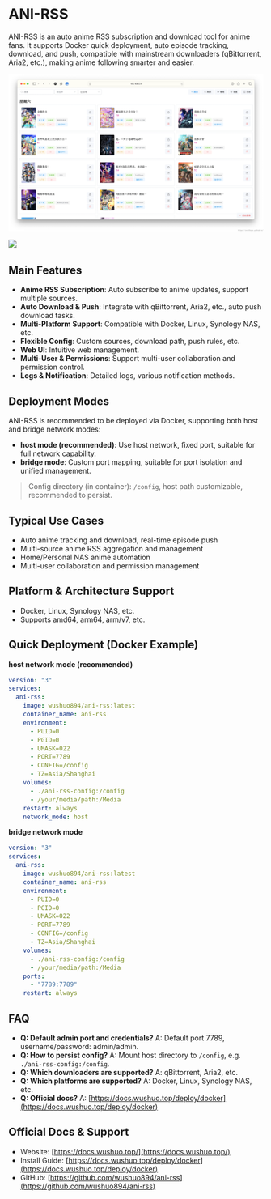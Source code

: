 # ANI-RSS

ANI-RSS is an auto anime RSS subscription and download tool for anime fans. It supports Docker quick deployment, auto episode tracking, download, and push, compatible with mainstream downloaders (qBittorrent, Aria2, etc.), making anime following smarter and easier.

![](https://raw.githubusercontent.com/xiaoY233/PicList/main/public/assets/ANI-RSS.png)

![](https://img.shields.io/badge/Copyright-arch3rPro-ff9800?style=flat&logo=github&logoColor=white)

## Main Features

- **Anime RSS Subscription**: Auto subscribe to anime updates, support multiple sources.
- **Auto Download & Push**: Integrate with qBittorrent, Aria2, etc., auto push download tasks.
- **Multi-Platform Support**: Compatible with Docker, Linux, Synology NAS, etc.
- **Flexible Config**: Custom sources, download path, push rules, etc.
- **Web UI**: Intuitive web management.
- **Multi-User & Permissions**: Support multi-user collaboration and permission control.
- **Logs & Notification**: Detailed logs, various notification methods.

## Deployment Modes

ANI-RSS is recommended to be deployed via Docker, supporting both host and bridge network modes:

- **host mode (recommended)**: Use host network, fixed port, suitable for full network capability.
- **bridge mode**: Custom port mapping, suitable for port isolation and unified management.

> Config directory (in container): `/config`, host path customizable, recommended to persist.

## Typical Use Cases

- Auto anime tracking and download, real-time episode push
- Multi-source anime RSS aggregation and management
- Home/Personal NAS anime automation
- Multi-user collaboration and permission management

## Platform & Architecture Support

- Docker, Linux, Synology NAS, etc.
- Supports amd64, arm64, arm/v7, etc.

## Quick Deployment (Docker Example)

**host network mode (recommended)**
```yaml
version: "3"
services:
  ani-rss:
    image: wushuo894/ani-rss:latest
    container_name: ani-rss
    environment:
      - PUID=0
      - PGID=0
      - UMASK=022
      - PORT=7789
      - CONFIG=/config
      - TZ=Asia/Shanghai
    volumes:
      - ./ani-rss-config:/config
      - /your/media/path:/Media
    restart: always
    network_mode: host
```

**bridge network mode**
```yaml
version: "3"
services:
  ani-rss:
    image: wushuo894/ani-rss:latest
    container_name: ani-rss
    environment:
      - PUID=0
      - PGID=0
      - UMASK=022
      - PORT=7789
      - CONFIG=/config
      - TZ=Asia/Shanghai
    volumes:
      - ./ani-rss-config:/config
      - /your/media/path:/Media
    ports:
      - "7789:7789"
    restart: always
```

## FAQ

- **Q: Default admin port and credentials?**
  A: Default port 7789, username/password: admin/admin.
- **Q: How to persist config?**
  A: Mount host directory to `/config`, e.g. `./ani-rss-config:/config`.
- **Q: Which downloaders are supported?**
  A: qBittorrent, Aria2, etc.
- **Q: Which platforms are supported?**
  A: Docker, Linux, Synology NAS, etc.
- **Q: Official docs?**
  A: [https://docs.wushuo.top/deploy/docker](https://docs.wushuo.top/deploy/docker)

## Official Docs & Support

- Website: [https://docs.wushuo.top/](https://docs.wushuo.top/)
- Install Guide: [https://docs.wushuo.top/deploy/docker](https://docs.wushuo.top/deploy/docker)
- GitHub: [https://github.com/wushuo894/ani-rss](https://github.com/wushuo894/ani-rss) 